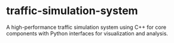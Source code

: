 # traffic-simulation-system
 A high-performance traffic simulation system using C++ for core components with Python interfaces for visualization and analysis.
